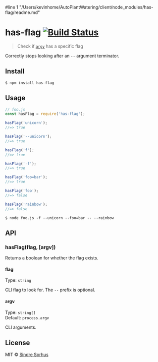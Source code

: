 #line 1 "/Users/kevinhome/AutoPlantWatering/client/node_modules/has-flag/readme.md"
# has-flag [![Build Status](https://travis-ci.org/sindresorhus/has-flag.svg?branch=master)](https://travis-ci.org/sindresorhus/has-flag)

> Check if [`argv`](https://nodejs.org/docs/latest/api/process.html#process_process_argv) has a specific flag

Correctly stops looking after an `--` argument terminator.


## Install

```
$ npm install has-flag
```


## Usage

```js
// foo.js
const hasFlag = require('has-flag');

hasFlag('unicorn');
//=> true

hasFlag('--unicorn');
//=> true

hasFlag('f');
//=> true

hasFlag('-f');
//=> true

hasFlag('foo=bar');
//=> true

hasFlag('foo');
//=> false

hasFlag('rainbow');
//=> false
```

```
$ node foo.js -f --unicorn --foo=bar -- --rainbow
```


## API

### hasFlag(flag, [argv])

Returns a boolean for whether the flag exists.

#### flag

Type: `string`

CLI flag to look for. The `--` prefix is optional.

#### argv

Type: `string[]`<br>
Default: `process.argv`

CLI arguments.


## License

MIT © [Sindre Sorhus](https://sindresorhus.com)
